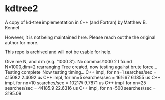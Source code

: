 # kdtree2
A copy of kd-tree implementation in C++ (and Fortran) by Matthew B. Kennel

However, it is not being maintained here. Please reach out the the original author for more. 

This repo is archived and will not be usable for help.

Give me N, and dim (e.g. '1000 3').  No commas!1000 2
I found N=1000,dim=2
 rearranging
Tree created, now testing against brute force...
Testing complete.  Now testing timing...
C++ impl, for nn=1 searches/sec = 415082
 2.4092 us
C++ impl, for nn=5 searches/sec = 161667
 6.1855 us
C++ impl, for nn=10 searches/sec = 102175
 9.7871 us
C++ impl, for nn=25 searches/sec = 44185.9
 22.6316 us
C++ impl, for nn=500 searches/sec = 3195.09

